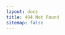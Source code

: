 ```yaml
---
layout: docs
title: 404 Not Found
sitemap: false
---
```


<div id="show"></div>

<script>
var UrlList = {
  'home': '/',
  'contact': '/about',
  'change-log': ['{%- include get_link.html name="log" lang="cn" -%}', '{%- include get_link.html name="log" lang="en" -%}'],
  {%- assign doc_first_menu = site.data.docs-sidebar.order | first -%}
  {%- assign doc_first = doc_first_menu.sub | first -%}
  'cn': '{%- include get_link.html name=doc_first.name lang="cn" -%}',
  'en': '{%- include get_link.html name=doc_first.name lang="en" -%}',
  'docs': ['{%- include get_link.html name=doc_first.name lang="cn" -%}', '{%- include get_link.html name=doc_first.name lang="en" -%}'],
  {%- for m1 in site.data.docs-sidebar.order -%}
  {%- assign doc_menu = m1.sub | first -%}
  '{{m1.name}}': ['{%- include get_link.html name=doc_menu.name lang="cn" -%}', '{%- include get_link.html name=doc_menu.name lang="en" -%}'],
  {%- for m2 in m1.sub -%}
  '{{m2.name}}': ['{%- include get_link.html name=m2.name lang="cn" -%}', '{%- include get_link.html name=m2.name lang="en" -%}'],
  {%- endfor -%}
  {%- endfor -%}
}
function TryJump(para, search){
  var redirect = '';
  if(para == undefined || para == '' || para == location.pathname){
    return false;
  }
  if(typeof para == 'string'){
    redirect = para;
  } else if(typeof para == 'object') {
    if(MLANG() == 'cn') {
      redirect = para[0];
    } else if (MLANG() == 'en'){
      redirect = para[1];
    }
  }
  if(redirect != ''){
    if(search){
      redirect += location.search;
    }
    location = redirect;
    return true;
  }
  return false;
}
var ok = false;
if (/^\/go(\/|$)/.test(location.pathname)) {
  var index = location.search.substring(1);
  var jump = UrlList[index];
  ok = TryJump(jump, false);
}
if(!ok){
  var splits = location.pathname.split('/');
  var index = splits[1];
  if(/^(cn|en)$/.test(index)) {
    index = splits[splits.length-1];
  }
  var jump = UrlList[index];
  ok = TryJump(jump, true);
}
if(!ok) {
  $("#show").html('<h1>404 Not Found</h1>');
}
</script>